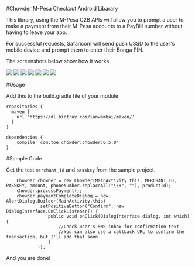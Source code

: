 #Chowder M-Pesa Checkout Android Libarary

This library, using the M-Pesa C2B APIs will allow you to prompt a user to make a payment from their M-Pesa accounts to a PayBill number without having to leave your app. 

For successful requests, Safaricom will send push USSD to the user's mobile device and prompt them to enter their Bonga PIN.

The screenshots below show how it works.

![](images/hints.png?raw=true)
![](images/details.png?raw=true)
![](images/payment_ready.png?raw=true)
![](images/transaction_in_progress.png?raw=true)
![](images/ussd_push.png?raw=true)
![](images/ussd_accept.png?raw=true)
![](images/transaction_done.png?raw=true)

#Usage

Add this to the build.gradle file of your module

     
    repositories {
      maven {
        url 'https://dl.bintray.com/ianwambai/maven/'
      }
    } 

    dependencies {
        compile 'com.toe.chowder:chowder:0.5.0'
    }

#Sample Code

Get the test `merchant_id` and `passkey` from the sample project.

        Chowder chowder = new Chowder(MainActivity.this, MERCHANT_ID, PASSKEY, amount, phoneNumber.replaceAll("\\+", ""), productId);
        chowder.processPayment();
        chowder.paymentCompleteDialog = new AlertDialog.Builder(MainActivity.this)
                .setPositiveButton("Confirm", new DialogInterface.OnClickListener() {
                    public void onClick(DialogInterface dialog, int which) {
                        //Check user's SMS inbox for confirmation text
                        //You can also use a callback URL to confirm the transaction, but I'll add that soon
                    }
                });

And you are done!